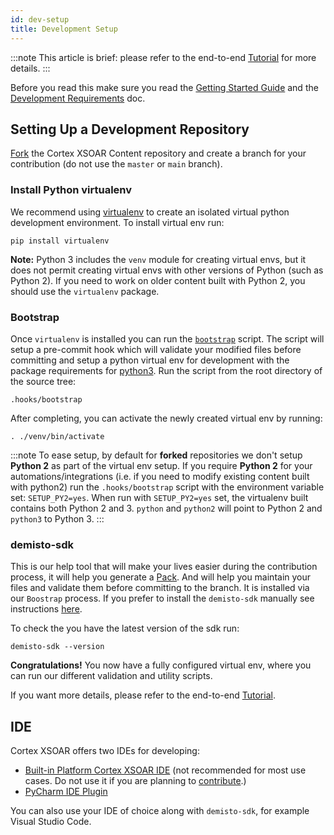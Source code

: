 ```yaml
---
id: dev-setup
title: Development Setup
---
```


:::note
This article is brief: please refer to the end-to-end [Tutorial](../tutorials/tut-setup-dev) for more details.
:::

Before you read this make sure you read the [Getting Started Guide](getting-started-guide) and the [Development Requirements](dev-requirements) doc.

## Setting Up a Development Repository

[Fork](https://guides.github.com/activities/forking/) the Cortex XSOAR Content repository and create a branch for your contribution (do not use the `master` or `main` branch).

### Install Python virtualenv

We recommend using [virtualenv](https://github.com/pypa/virtualenv) to create an isolated virtual python development environment. To install virtual env run:
```
pip install virtualenv
```
**Note:** Python 3 includes the `venv` module for creating virtual envs, but it does not permit creating virtual envs with other versions of Python (such as Python 2). If you need to work on older content built with Python 2, you should use the `virtualenv` package.

### Bootstrap

Once `virtualenv` is installed you can run the [`bootstrap`](https://github.com/demisto/content/blob/master/.hooks/bootstrap) script. The script will setup a pre-commit hook which will validate your modified files before committing and setup a python virtual env for development with the package requirements for [python3](https://github.com/demisto/content/blob/master/dev-requirements-py3.txt). Run the script from the root directory of the source tree:
```
.hooks/bootstrap
```
After completing, you can activate the newly created virtual env by running:
```
. ./venv/bin/activate
```

:::note
To ease setup, by default for **forked** repositories we don't setup **Python 2** as part of the virtual env setup. If you require **Python 2** for your automations/integrations (i.e. if you need to modify existing content built with python2) run the `.hooks/bootstrap` script with the environment variable set: `SETUP_PY2=yes`. When run with `SETUP_PY2=yes` set, the virtualenv built contains both Python 2 and 3. `python` and `python2` will point to Python 2 and `python3` to Python 3.
:::

### demisto-sdk 
This is our help tool that will make your lives easier during the contribution process, it will help you generate a 
[Pack](../packs/packs-format). And will help you maintain your files and validate them before committing to the branch. It is installed via our `Boostrap` process. If you prefer to install the `demisto-sdk` manually see instructions [here](https://github.com/demisto/demisto-sdk).

To check the you have the latest version of the sdk run:
```
demisto-sdk --version
```

**Congratulations!** You now have a fully configured virtual env, where you can run our different validation and utility scripts. 

If you want more details, please refer to the end-to-end [Tutorial](../tutorials/tut-setup-dev).

## IDE

Cortex XSOAR offers two IDEs for developing: 
* [Built-in Platform Cortex XSOAR IDE](../concepts/xsoar-ide) (not recommended for most use cases. Do not use it if you are planning to [contribute](getting-started-guide#are-you-planning-to-contribute).)
* [PyCharm IDE Plugin](../concepts/pycharm-plugin)

You can also use your IDE of choice along with `demisto-sdk`, for example Visual Studio Code.
